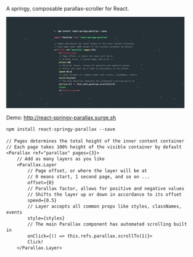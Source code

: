 A springy, composable parallax-scroller for React.

![intro](intro.gif)

Demo: http://react-springy-parallax.surge.sh

    npm install react-springy-parallax --save

    // Pages determines the total height of the inner content container
    // Each page takes 100% height of the visible container by default
    <Parallax ref="parallax" pages={3}>
        // Add as many layers as you like
        <Parallax.Layer
            // Page offset, or where the layer will be at
            // 0 means start, 1 second page, and so on ...
            offset={0}
            // Parallax factor, allows for positive and negative values
            // Shifts the layer up or down in accordance to its offset
            speed={0.5}
            // Layer accepts all common props like styles, classNames, events
            style={styles}
            // The main Parallax component has automated scrolling built in
            onClick={() => this.refs.parallax.scrollTo(1)}>
            Click!
        </Parallax.Layer>
